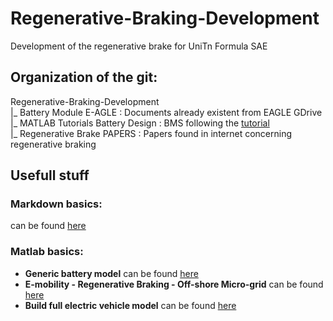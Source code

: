 # Regenerative-Braking-Development
Development of the regenerative brake for UniTn Formula SAE

## Organization of the git:
Regenerative-Braking-Development \
|_ Battery Module E-AGLE : Documents already existent from EAGLE GDrive \
|_ MATLAB Tutorials Battery Design : BMS following the [tutorial](https://youtube.com/playlist?list=PLn8PRpmsu08pYXwR-qihN6abrK3Io97NN) \
|_ Regenerative Brake PAPERS : Papers found in internet concerning regenerative braking

## Usefull stuff
### Markdown basics:
can be found [here](https://www.markdownguide.org/basic-syntax/)
### Matlab basics:
- **Generic battery model** can be found [here](https://www.mathworks.com/help/sps/powersys/ref/battery.html;jsessionid=84a6e893e970a46d6e4878e6924d)
- **E-mobility - Regenerative Braking - Off-shore Micro-grid** can be found [here](https://it.mathworks.com/matlabcentral/fileexchange/62092-e-mobility-regenerative-braking-off-shore-micro-grid)
- **Build full electric vehicle model** can be found [here](https://it.mathworks.com/help/autoblks/ug/explore-the-electric-vehicle-reference-application.html?searchHighlight=battery%20regenerative&s_tid=srchtitle_battery%20regenerative_5)
